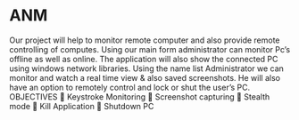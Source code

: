 # ANM
Our project will help to monitor remote computer and also provide remote controlling of
computes. Using our main form administrator can monitor Pc’s offline as well as online.
The application will also show the connected PC using windows network libraries. Using
the name list Administrator we can monitor and watch a real time view &amp; also saved screenshots.
He will also have an option to remotely control and lock or shut the user’s PC.
OBJECTIVES
 Keystroke Monitoring
 Screenshot capturing
 Stealth mode
 Kill Application
 Shutdown PC
